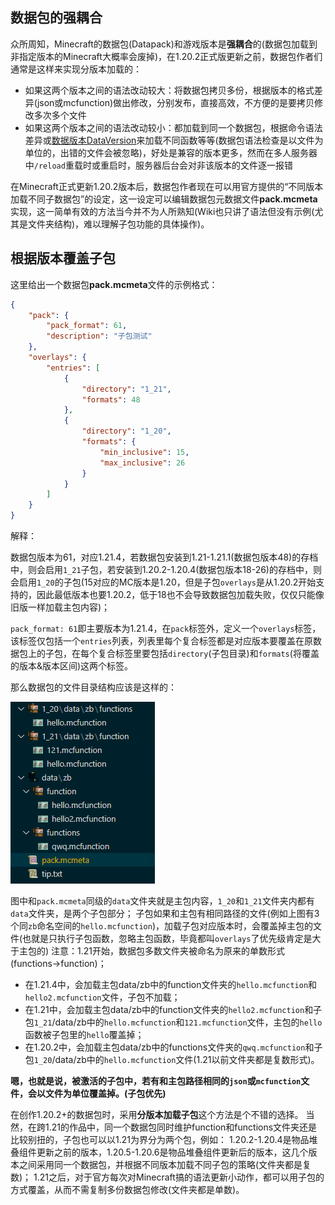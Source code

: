 <script setup>
    import FeatureHead from '/.vitepress/vue/FeatureHead.vue'
</script>

<FeatureHead
    title = 如何合并多个版本的数据包？
    authorName = Dreamy_Blaze
    avatarUrl = '../../_authors/dreamy_blaze.jpg'
    :socialLinks="[
        { name: 'BiliBili', url: 'https://space.bilibili.com/1017007290' }
    ]"
/>

## 数据包的强耦合

众所周知，Minecraft的数据包(Datapack)和游戏版本是**强耦合**的(数据包加载到非指定版本的Minecraft大概率会废掉)，在1.20.2正式版更新之前，数据包作者们通常是这样来实现分版本加载的：

- 如果这两个版本之间的语法改动较大：将数据包拷贝多份，根据版本的格式差异(json或mcfunction)做出修改，分别发布，直接高效，不方便的是要拷贝修改多次多个文件
- 如果这两个版本之间的语法改动较小：都加载到同一个数据包，根据命令语法差异或[数据版本DataVersion](https://zh.minecraft.wiki/w/%E6%95%B0%E6%8D%AE%E7%89%88%E6%9C%AC "[中文wiki] 数据版本")来加载不同函数等等(数据包语法检查是以文件为单位的，出错的文件会被忽略)，好处是兼容的版本更多，然而在多人服务器中`/reload`重载时或重启时，服务器后台会对非该版本的文件逐一报错

在Minecraft正式更新1.20.2版本后，数据包作者现在可以用官方提供的“不同版本加载不同子数据包”的设定，这一设定可以编辑数据包元数据文件**pack.mcmeta**实现，这一简单有效的方法当今并不为人所熟知(Wiki也只讲了语法但没有示例(尤其是文件夹结构)，难以理解子包功能的具体操作)。

## 根据版本覆盖子包

这里给出一个数据包**pack.mcmeta**文件的示例格式：

```json
{
    "pack": {
        "pack_format": 61,
        "description": "子包测试"
    },
    "overlays": {
        "entries": [
            {
                "directory": "1_21",
                "formats": 48
            },
            {
                "directory": "1_20",
                "formats": {
                    "min_inclusive": 15,
                    "max_inclusive": 26
                }
            }
        ]
    }
}
```

解释：

数据包版本为61，对应1.21.4，若数据包安装到1.21-1.21.1(数据包版本48)的存档中，则会启用`1_21`子包，若安装到1.20.2-1.20.4(数据包版本18-26)的存档中，则会启用`1_20`的子包(15对应的MC版本是1.20，但是子包`overlays`是从1.20.2开始支持的，因此最低版本也要1.20.2，低于18也不会导致数据包加载失败，仅仅只能像旧版一样加载主包内容)；

`pack_format: 61`即主要版本为1.21.4，在`pack`标签外，定义一个`overlays`标签，该标签仅包括一个`entries`列表，列表里每个复合标签都是对应版本要覆盖在原数据包上的子包，在每个复合标签里要包括`directory`(子包目录)和`formats`(将覆盖的版本&版本区间)这两个标签。

那么数据包的文件目录结构应该是这样的：

![p1](p1.png)

图中和`pack.mcmeta`同级的`data`文件夹就是主包内容，`1_20`和`1_21`文件夹内都有`data`文件夹，是两个子包部分；
子包如果和主包有相同路径的文件(例如上图有3个同`zb`命名空间的`hello.mcfunction`)，加载子包对应版本时，会覆盖掉主包的文件(也就是只执行子包函数，忽略主包函数，毕竟都叫`overlays`了优先级肯定是大于主包的)
注意：1.21开始，数据包多数文件夹被命名为原来的单数形式(functions->function)；

- 在1.21.4中，会加载主包data/zb中的function文件夹的`hello.mcfunction`和`hello2.mcfunction`文件，子包不加载；
- 在1.21中，会加载主包data/zb中的function文件夹的`hello2.mcfunction`和子包`1_21`/data/zb中的`hello.mcfunction`和`121.mcfunction`文件，主包的`hello`函数被子包里的`hello`覆盖掉；
- 在1.20.2中，会加载主包data/zb中的functions文件夹的`qwq.mcfunction`和子包`1_20`/data/zb中的`hello.mcfunction`文件(1.21以前文件夹都是复数形式)。

**嗯，也就是说，被激活的子包中，若有和主包路径相同的`json`或`mcfunction`文件，会以文件为单位覆盖掉。(子包优先)**

在创作1.20.2+的数据包时，采用**分版本加载子包**这个方法是个不错的选择。
当然，在跨1.21的作品中，同一个数据包同时维护function和functions文件夹还是比较别扭的，子包也可以以1.21为界分为两个包，例如：
1.20.2-1.20.4是物品堆叠组件更新之前的版本，1.20.5-1.20.6是物品堆叠组件更新后的版本，这几个版本之间采用同一个数据包，并根据不同版本加载不同子包的策略(文件夹都是复数)；
1.21之后，对于官方每次对Minecraft搞的语法更新小动作，都可以用子包的方式覆盖，从而不需复制多份数据包修改(文件夹都是单数)。
